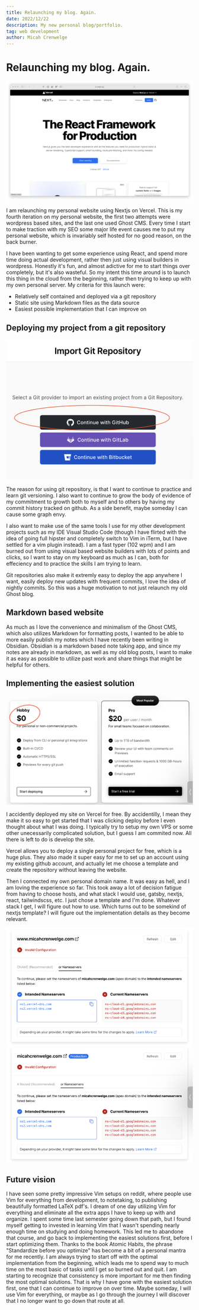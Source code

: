 ```yaml
---
title: Relaunching my blog. Again. 
date: 2022/12/22
description: My new personal blog/portfolio.
tag: web development
author: Micah Crenwelge 
---
```


# Relaunching my blog. Again. 

![Nextjs](/public/images/nextjs.png)

I am relaunching my personal website using Nextjs on Vercel. This is my fourth iteration on my personal website, the first two attempts were wordpress based sites, and the last one used Ghost CMS. Every time I start to make traction with my SEO some major life event causes me to put my personal website, which is invariably self hosted for no good reason, on the back burner. 

I have been wanting to get some experience using React, and spend more time doing actual development, rather then just using visual builders in wordpress. 
Honestly it's fun, and almost adictive for me to start things over completely, but it's also wasteful. So my intent this time around is to launch this thing in the cloud from the beginning, rather then trying to keep up with my own personal server. My criteria for this launch were:

* Relatively self contained and deployed via a git repository
* Static site using Markdown files as the data source
* Easiest possible implementation that I can improve on 

## Deploying my project from a git repository

![Github integration](/public/images/github-integration.png)

The reason for using git repository, is that I want to continue to practice and learn git versioning. I also want to continue to grow the body of evidence of my commitment to growth both to myself and to others by having my commit history tracked on github. As a side benefit, maybe someday I can cause some graph envy.

I also want to make use of the same tools I use for my other development projects such as my IDE Visual Studio Code (though I have flirted with the idea of going full hipster and completely switch to Vim in iTerm, but I have settled for a vim plugin instead). I am a fast typer (102 wpm) and I am burned out from using visual based website builders with lots of points and clicks, so I want to stay on my keyboard as much as I can, both for effeciency and to practice the skills I am trying to learn.

Git repositories also make it extremly easy to deploy the app anywhere I want, easily deploy new updates with frequent commits, I love the idea of nightly commits. So this was a huge motivation to not just relaunch my old Ghost blog.

## Markdown based website

As much as I love the convenience and minimalism of the Ghost CMS, which also utilizes Markdown for formatting posts, I wanted to be able to more easily publish my notes which I have recently been writing in Obsidian. Obsidian is a markdown based note taking app, and since my notes are already in markdown, as well as my old blog posts, I want to make it as easy as possible to utilize past work and share things that might be helpful for others.

## Implementing the easiest solution

![Vercel Personal Pricing](/public/images/vercel-pricing.png)

I accidently deployed my site on Vercel for free. By accidentilly, I mean they make it so easy to get started that I was clicking deploy before I even thought about what I was doing. I typically try to setup my own VPS or some other unecessarily complicated solution, but I guess I am commited now. All there is left to do is develop the site. 

Vercel allows you to deploy a single personal project for free, which is a huge plus. They also made it super easy for me to set up an account using my existing github account, and actually let me choose a template and create the repository without leaving the website. 

Then I connected my own personal domain name. It was easy as hell, and I am loving the experience so far. This took away a lot of decision fatigue from having to choose hosts, and what stack I would use, gatsby, nextjs, react, tailwindscss, etc. I just chose a template and I'm done. Whatever stack I get, I will figure out how to use. Which turns out to be somekind of nextjs template? I will figure out the implementation details as they become relevant.

![Vercel Personal Pricing](/public/images/domain-connectivity.png)

## Future vision 

I have seen some pretty impressive Vim setups on reddit, where people use Vim for everything from development, to notetaking, to publishing beautifully formatted LaTeX pdf's. I dream of one day utilizing Vim for everything and eliminate all the extra apps I have to keep up with and organize. I spent some time last semester going down that path, but I found myself getting to invested in learning Vim that I wasn't spending nearly enough time on studying and doing homework. This led me to abandone that course, and go back to implementing the easiest solutions first, before I start optimizing them. Thanks to the book Atomic Habits, the phrase "Standardize before you optimize" has become a bit of a personal mantra for me recently. I am always trying to start off with the optimal implementation from the beginning, which leads me to spend way to much time on the most basic of tasks until I get so burned out and quit. I am starting to recognize that consistency is more important for me then finding the most optimal solutions. That is why I have gone with the easiest solution first, one that I can continue to improve on over time. Maybe someday, I will use Vim for everything, or maybe as I go through the journey I will discover that I no longer want to go down that route at all. 